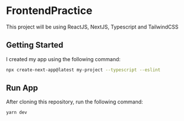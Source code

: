 # FrontendPractice
This project will be using ReactJS, NextJS, Typescript and TailwindCSS

## Getting Started
I created my app using the following command:
```bash
npx create-next-app@latest my-project --typescript --eslint
```

## Run App

After cloning this repository, run the following command:
```bash
yarn dev
```

